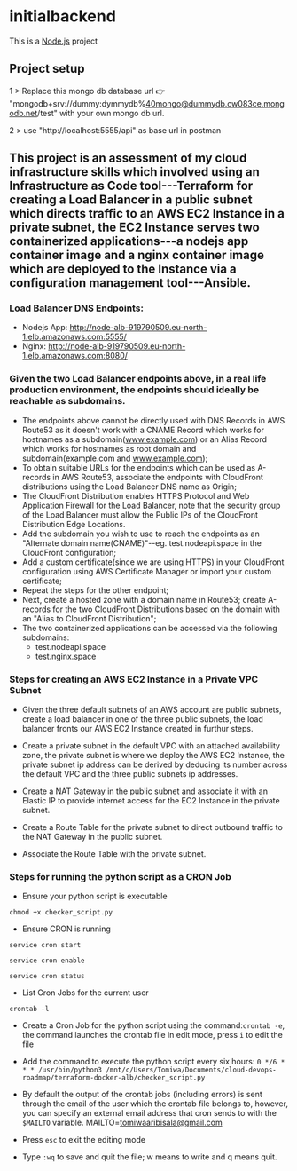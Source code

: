# initialbackend

This is a [Node.js](https://nodejs.org/) project 
​
## Project setup

1 > Replace this mongo db database url​ 👉 "mongodb+srv://dummy:dymmydb%40mongo@dummydb.cw083ce.mongodb.net/test" with your own mongo db url.

2 > use "http://localhost:5555/api" as base url in postman 


## This project is an assessment of my cloud infrastructure skills which involved using an Infrastructure as Code tool---Terraform for creating a Load Balancer in a public subnet which directs traffic to an AWS EC2 Instance in a private subnet, the EC2 Instance serves two containerized applications---a nodejs app container image and a nginx container image which are deployed to the Instance via a configuration management tool---Ansible.

### Load Balancer DNS Endpoints:
- Nodejs App: http://node-alb-919790509.eu-north-1.elb.amazonaws.com:5555/ 
- Nginx: http://node-alb-919790509.eu-north-1.elb.amazonaws.com:8080/ 

### Given the two Load Balancer endpoints above, in a real life production environment, the endpoints should ideally be reachable as subdomains. 
- The endpoints above cannot be directly used with DNS Records in AWS Route53 as it doesn't work with a CNAME Record which works for hostnames as a subdomain(www.example.com) or an Alias Record which works for hostnames as root domain and subdomain(example.com and www.example.com); 
- To obtain suitable URLs for the endpoints which can be used as A-records in AWS Route53, associate the endpoints with CloudFront distributions using the Load Balancer DNS name as Origin;
- The CloudFront Distribution enables HTTPS Protocol and Web Application Firewall for the Load Balancer, note that the security group of the Load Balancer must allow the Public IPs of the CloudFront Distribution Edge Locations. 
- Add the subdomain you wish to use to reach the endpoints as an "Alternate domain name(CNAME)"--eg. test.nodeapi.space in the CloudFront configuration;
- Add a custom certificate(since we are using HTTPS) in your CloudFront configuration using AWS Certificate Manager or import your custom certificate;
- Repeat the steps for the other endpoint;
- Next, create a hosted zone with a domain name in Route53; create A-records for the two CloudFront Distributions based on the domain with an "Alias to CloudFront Distribution"; 
- The two containerized applications can be accessed via the following subdomains:
    - test.nodeapi.space
    - test.nginx.space

### Steps for creating an AWS EC2 Instance in a Private VPC Subnet
- Given the three default subnets of an AWS account are public subnets, create a load balancer in one of the three public subnets, the load balancer fronts our AWS EC2 Instance created in furthur steps.

- Create a private subnet in the default VPC with an attached availability zone, the private subnet is where we deploy the AWS EC2 Instance, the private subnet ip address can be derived by deducing its number across the default VPC and the three public subnets ip addresses.

- Create a NAT Gateway in the public subnet and associate it with an Elastic IP to provide internet access for the EC2 Instance in the private subnet.

- Create a Route Table for the private subnet to direct outbound traffic to the NAT Gateway in the public subnet.

- Associate the Route Table with the private subnet.

### Steps for running the python script as a CRON Job
- Ensure your python script is executable 
```
chmod +x checker_script.py
```

- Ensure CRON is running
```
service cron start
```
```
service cron enable
```
```
service cron status
```

- List Cron Jobs for the current user 
```
crontab -l
```

- Create a Cron Job for the python script using the command:`crontab -e`, the command launches the crontab file in edit mode, press `i` to edit the file

- Add the command to execute the python script every six hours:
`0 */6 * * * /usr/bin/python3 /mnt/c/Users/Tomiwa/Documents/cloud-devops-roadmap/terraform-docker-alb/checker_script.py`

- By default the output of the crontab jobs (including errors) is sent through the email of the user which the crontab file belongs to, however, you can specify an external email address that cron sends to with the `$MAILTO` variable. 
MAILTO=tomiwaaribisala@gmail.com

- Press `esc` to exit the editing mode

- Type `:wq` to save and quit the file; w means to write and q means quit.